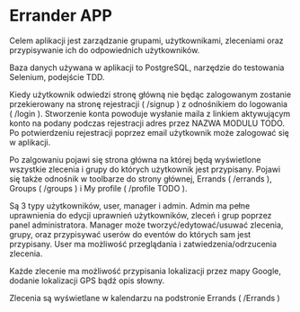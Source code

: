 # Errander APP

Celem aplikacji jest zarządzanie grupami, użytkownikami, zleceniami oraz przypisywanie ich do odpowiednich użytkowników.

Baza danych używana w aplikacji to PostgreSQL, narzędzie do testowania Selenium, podejście TDD.

Kiedy użytkownik odwiedzi stronę główną nie będąc zalogowanym zostanie przekierowany na stronę rejestracji ( /signup ) z odnośnikiem do logowania ( /login ). Stworzenie konta powoduje wysłanie maila z linkiem aktywującym konto na podany podczas rejestracji adres przez NAZWA MODULU TODO. Po potwierdzeniu rejestracji poprzez email użytkownik może zalogować się w aplikacji.

Po zalgowaniu pojawi się strona główna na której będą wyświetlone wszystkie zlecenia i grupy do których użytkownik jest przypisany. Pojawi się także odnośnik w toolbarze do strony głównej, Errands ( /errands ), Groups ( /groups ) i My profile ( /profile TODO ).

Są 3 typy użytkowników, user, manager i admin.
Admin ma pełne uprawnienia do edycji uprawnień użytkowników, zleceń i grup poprzez panel administratora.
Manager może tworzyć/edytować/usuwać zlecenia, grupy, oraz przypisywać userów do  eventów do których sam jest przypisany.
User ma możliwość przeglądania i zatwiedzenia/odrzucenia zlecenia.

Każde zlecenie ma możliwość przypisania lokalizacji przez mapy Google, dodanie lokalizacji GPS bądź opis słowny.

Zlecenia są wyświetlane w kalendarzu na podstronie Errands ( /Errands )
